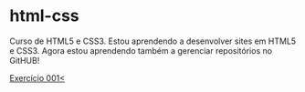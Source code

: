 # html-css
 Curso de HTML5 e CSS3.
 Estou aprendendo a desenvolver sites em HTML5 e CSS3. Agora estou aprendendo também a gerenciar repositórios no GitHUB!

 <a href="https://capo3721.github.io/html-css/exercicios/ex001/index.html">Exercício 001<</a>
